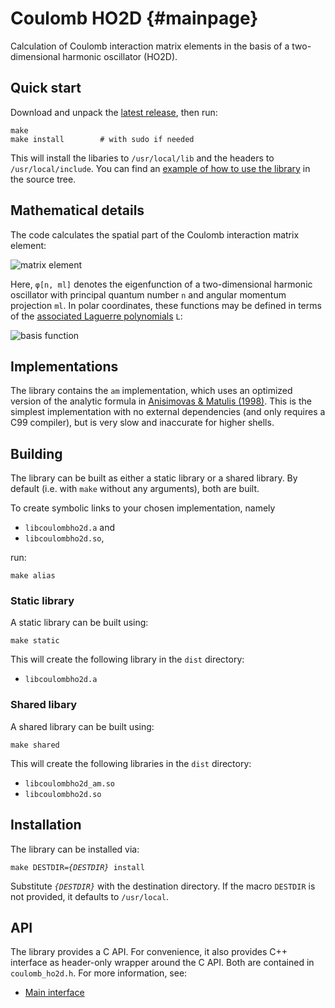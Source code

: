 # Coulomb HO2D {#mainpage}

Calculation of Coulomb interaction matrix elements in the basis of a
two-dimensional harmonic oscillator (HO2D).

## Quick start

Download and unpack the [latest release][7], then run:

    make
    make install        # with sudo if needed

This will install the libaries to `/usr/local/lib` and the headers to
`/usr/local/include`.  You can find an [example of how to use the library][8]
in the source tree.

## Mathematical details

The code calculates the spatial part of the Coulomb interaction matrix
element:

![matrix element][9]

Here, `φ[n, ml]` denotes the eigenfunction of a two-dimensional harmonic
oscillator with principal quantum number `n` and angular momentum projection
`ml`.  In polar coordinates, these functions may be defined in terms of the
[associated Laguerre polynomials][11] `L`:

![basis function][10]

## Implementations

The library contains the `am` implementation, which uses an optimized version
of the analytic formula in [Anisimovas & Matulis (1998)][1].  This is the
simplest implementation with no external dependencies (and only requires a C99
compiler), but is very slow and inaccurate for higher shells.

## Building

The library can be built as either a static library or a shared library.  By
default (i.e. with `make` without any arguments), both are built.

To create symbolic links to your chosen implementation, namely

  - `libcoulombho2d.a` and
  - `libcoulombho2d.so`,

run:

    make alias

### Static library

A static library can be built using:

    make static

This will create the following library in the `dist` directory:

  - <code>libcoulombho2d.a</code>

### Shared libary

A shared library can be built using:

    make shared

This will create the following libraries in the `dist` directory:

  - `libcoulombho2d_am.so`
  - `libcoulombho2d.so`

## Installation

The library can be installed via:

<pre><code>make DESTDIR=<var>{DESTDIR}</var> install</code></pre>

Substitute <code><var>{DESTDIR}</var></code> with the destination directory.
If the macro `DESTDIR` is not provided, it defaults to `/usr/local`.

## API

The library provides a C API.  For convenience, it also provides C++ interface
as header-only wrapper around the C API.  Both are contained in
`coulomb_ho2d.h`.  For more information, see:

  - [Main interface](group__main.html)

[1]:  http://dx.doi.org/10.1088/0953-8984/10/3/013
[11]: https://en.wikipedia.org/wiki/Laguerre_polynomials#Generalized_Laguerre_polynomials

[6]:  http://xrf.github.io/coulomb_ho2d
[7]:  https://github.com/xrf/coulomb_ho2d/releases
[8]:  https://github.com/xrf/coulomb_ho2d/blob/master/example.c
[9]:  https://github.com/xrf/coulomb_ho2d/raw/master/equation-matrix-element.png
[10]: https://github.com/xrf/coulomb_ho2d/raw/master/equation-basis-function.png
